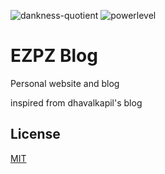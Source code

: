 ![dankness-quotient](https://img.shields.io/badge/dank%3F-100%25-blue) ![powerlevel](https://img.shields.io/badge/powerlevel-%3E9000-red)

# EZPZ Blog

Personal website and blog

inspired from dhavalkapil's blog

## License

[MIT](LICENSE)
